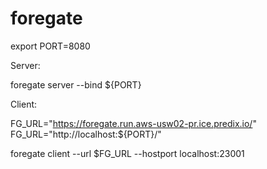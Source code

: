 # foregate

export PORT=8080

Server:

foregate server --bind ${PORT}


Client:

FG_URL="https://foregate.run.aws-usw02-pr.ice.predix.io/"
FG_URL="http://localhost:${PORT}/"

foregate client --url $FG_URL --hostport localhost:23001

##
<!-- 
./foregate client --url https://btcpay.run.aws-usw02-pr.ice.predix.io/ --port 5080 --hostport localhost:23001 --proxy $http_proxy
./foregate client --url https://wordpress.run.aws-usw02-pr.ice.predix.io/ --port 5080 --hostport localhost:80 --proxy $http_proxy
./foregate connect --url https://btcpay.run.aws-usw02-pr.ice.predix.io/ --ports 7500:7500 --proxy $http_proxy
-->
